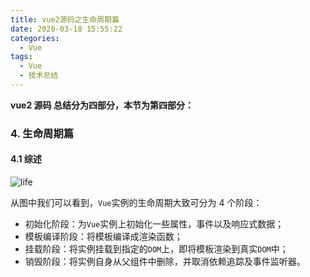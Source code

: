 ```yaml
---
title: vue2源码之生命周期篇
date: 2020-03-18 15:55:22
categories:
  - Vue
tags:
  - Vue
  - 技术总结
---
```


**vue2 源码 总结分为四部分，本节为第四部分：**

### 4. 生命周期篇

#### 4.1 综述

![life](life.jpg)

从图中我们可以看到，`Vue`实例的生命周期大致可分为 4 个阶段：

- 初始化阶段：为`Vue`实例上初始化一些属性，事件以及响应式数据；
- 模板编译阶段：将模板编译成渲染函数；
- 挂载阶段：将实例挂载到指定的`DOM`上，即将模板渲染到真实`DOM`中；
- 销毁阶段：将实例自身从父组件中删除，并取消依赖追踪及事件监听器。
